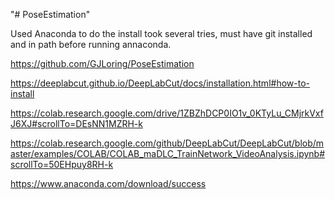 "# PoseEstimation" 

Used Anaconda to do the install took several tries, must have git installed and in path before running annaconda.

https://github.com/GJLoring/PoseEstimation

https://deeplabcut.github.io/DeepLabCut/docs/installation.html#how-to-install

https://colab.research.google.com/drive/1ZBZhDCP0IO1v_0KTyLu_CMjrkVxfJ6XJ#scrollTo=DEsNN1MZRH-k

https://colab.research.google.com/github/DeepLabCut/DeepLabCut/blob/master/examples/COLAB/COLAB_maDLC_TrainNetwork_VideoAnalysis.ipynb#scrollTo=50EHpuy8RH-k

https://www.anaconda.com/download/success